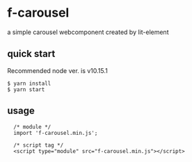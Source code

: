 # f-carousel
a simple carousel webcomponent created by lit-element

## quick start

Recommended node ver. is v10.15.1

```
$ yarn install
$ yarn start
```

## usage

```
  /* module */
  import 'f-carousel.min.js';

  /* script tag */
  <script type="module" src="f-carousel.min.js"></script>

```

